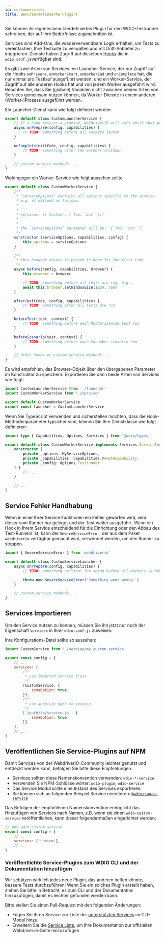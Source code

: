```yaml
---
id: customservices
title: Benutzerdefinierte Plugins
---
```


Sie können ihr eigenes benutzerdefiniertes Plugin für den WDIO-Testrunner schreiben, der auf Ihre Bedürfnisse zugeschnitten ist.

Services sind Add-Ons, die wiederverwendbare Logik erhalten, um Tests zu vereinfachen, Ihre Testsuite zu verwalten und mit Dritt-Anbieter zu integrieren. Dienste haben Zugriff auf dieselben [Hooks](/docs/configurationfile) die in `wdio.conf.js`verfügbar sind.

Es gibt zwei Arten von Services: ein Launcher-Service, der nur Zugriff auf die Hooks `onPrepare`, `onWorkerStart`, `onWorkerEnd` und `onComplete` hat, die nur einmal pro Testlauf ausgeführt werden, und ein Worker-Service, der Zugriff auf alle anderen Hooks hat und von jedem Worker ausgeführt wird. Beachten Sie, dass Sie (globale) Variablen nicht zwischen beiden Arten von Services gemeinsam nutzen können, da Worker-Dienste in einem anderen (Worker-)Prozess ausgeführt werden.

Ein Launcher-Dienst kann wie folgt definiert werden:

```js
export default class CustomLauncherService {
    // If a hook returns a promise, WebdriverIO will wait until that promise is resolved to continue.
    async onPrepare(config, capabilities) {
        // TODO: something before all workers launch
    }

    onComplete(exitCode, config, capabilities) {
        // TODO: something after the workers shutdown
    }

    // custom service methods ...
}
```

Wohingegen ein Worker-Service wie folgt aussehen sollte:

```js
export default class CustomWorkerService {
    /**
     * `serviceOptions` contains all options specific to the service
     * e.g. if defined as follows:
     *
     * ```
     * services: [['custom', { foo: 'bar' }]]
     * ```
     *
     * the `serviceOptions` parameter will be: `{ foo: 'bar' }`
     */
    constructor (serviceOptions, capabilities, config) {
        this.options = serviceOptions
    }

    /**
     * this browser object is passed in here for the first time
     */
    async before(config, capabilities, browser) {
        this.browser = browser

        // TODO: something before all tests are run, e.g.:
        await this.browser.setWindowSize(1024, 768)
    }

    after(exitCode, config, capabilities) {
        // TODO: something after all tests are run
    }

    beforeTest(test, context) {
        // TODO: something before each Mocha/Jasmine test run
    }

    beforeScenario(test, context) {
        // TODO: something before each Cucumber scenario run
    }

    // other hooks or custom service methods ...
}
```

Es wird empfohlen, das Browser-Objekt über den übergebenen Parameter im Konstruktor zu speichern. Exportieren Sie dann beide Arten von Services wie folgt:

```js
import CustomLauncherService from './launcher'
import CustomWorkerService from './service'

export default CustomWorkerService
export const launcher = CustomLauncherService
```

Wenn Sie TypeScript verwenden und sicherstellen möchten, dass die Hook-Methodenparameter typsicher sind, können Sie Ihre Dienstklasse wie folgt definieren:

```ts
import type { Capabilities, Options, Services } from '@wdio/types'

export default class CustomWorkerService implements Services.ServiceInstance {
    constructor (
        private _options: MyServiceOptions,
        private _capabilities: Capabilities.RemoteCapability,
        private _config: Options.Testrunner
    ) {
        // ...
    }

    // ...
}
```

## Service Fehler Handhabung

Wenn in einer Ihrer Service Funktionen ein Fehler geworfen wird, wird dieser vom Runner nur geloggt und der Test weiter ausgeführt. Wenn ein Hook in Ihrem Service entscheidend für die Einrichtung oder den Abbau des Test-Runners ist, kann der `SevereServiceError`, der aus dem Paket `webdriverio` verfügbar gemacht wird, verwendet werden, um den Runner zu stoppen.

```js
import { SevereServiceError } from 'webdriverio'

export default class CustomServiceLauncher {
    async onPrepare(config, capabilities) {
        // TODO: something critical for setup before all workers launch

        throw new SevereServiceError('Something went wrong.')
    }

    // custom service methods ...
}
```

## Services Importieren

Um den Service nutzen zu können, müssen Sie ihn jetzt nur noch der Eigenschaft `services` in Ihrer `wdio.conf.js` zuweisen.

Ihre Konfigurations-Datei sollte so aussehen:

```js
import CustomService from './service/my.custom.service'

export const config = {
    // ...
    services: [
        /**
         * use imported service class
         */
        [CustomService, {
            someOption: true
        }],
        /**
         * use absolute path to service
         */
        ['/path/to/service.js', {
            someOption: true
        }]
    ],
    // ...
}
```

## Veröffentlichen Sie Service-Plugins auf NPM

Damit Services von der WebdriverIO-Community leichter genutzt und entdeckt werden kann, befolgen Sie bitte diese Empfehlungen:

* Services sollten diese Namenskonvention verwenden: `wdio-*-service`
* Verwenden Sie NPM-Schlüsselwörter: `wdio-plugin`, `wdio-service`
* Das Service Modul sollte eine Instanz des Services exportieren.
* Sie können sich an folgenden Beispiel Service orientieren: [`@wdio/sauce-service`](https://github.com/webdriverio/webdriverio/tree/main/packages/wdio-sauce-service)

Das Befolgen der empfohlenen Namenskonvention ermöglicht das Hinzufügen von Services nach Namen, z.B. wenn sie einen `wdio-custom-service` veröffentlichen, kann dieser folgendermaßen eingerichtet werden:

```js
// Add wdio-custom-service
export const config = {
    // ...
    services: ['custom'],
    // ...
}
```

### Veröffentlichte Service-Plugins zum WDIO CLI und der Dokumentation hinzufügen

Wir schätzen wirklich jedes neue Plugin, das anderen helfen könnte, bessere Tests durchzuführen! Wenn Sie ein solches Plugin erstellt haben, ziehen Sie bitte in Betracht, es zum CLI und der Dokumentation hinzuzufügen, damit es leichter gefunden werden kann.

Bitte stellen Sie einen Pull-Request mit den folgenden Änderungen:

- Fügen Sie Ihren Service zur Liste der [unterstützten Services](https://github.com/webdriverio/webdriverio/blob/main/packages/wdio-cli/src/constants.ts#L92-L128) im CLI-Modul hinzu
- Erweitern Sie die [Service Liste](https://github.com/webdriverio/webdriverio/blob/main/scripts/docs-generation/3rd-party/services.json), um Ihre Dokumentation zur offiziellen Webdriver.io-Seite hinzuzufügen
